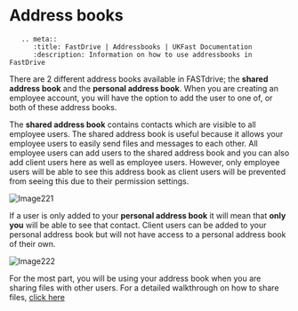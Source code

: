 # Address books

```eval_rst
   .. meta::
      :title: FastDrive | Addressbooks | UKFast Documentation
      :description: Information on how to use addressbooks in FastDrive

```

There are 2 different address books available in FASTdrive; the __shared address book__ and the __personal address book__. When you are creating an employee account, you will have the option to add the user to one of, or both of these address books.

The __shared address book__ contains contacts which are visible to all employee users. The shared address book is useful because it allows your employee users to easily send files and messages to each other. All employee users can add users to the shared address book and you can also add client users here as well as employee users. However, only employee users will be able to see this address book as client users will be prevented from seeing this due to their permission settings.

![Image221](files/Image221.png)

If a user is only added to your __personal address book__ it will mean that __only you__ will be able to see that contact. Client users can be added to your personal address book but will not have access to a personal address book of their own.

![Image222](files/Image222.png)

For the most part, you will be using your address book when you are sharing files with other users. For a detailed walkthrough on how to
share files, [click here](/desktop/fastdrive/sharingfiles)

